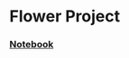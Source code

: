 # Flower Project

### [Notebook](https://colab.research.google.com/drive/1Gt7WBVzl0CWRq9kGhlTPL9AQZsO4ecIA?usp=sharing)
